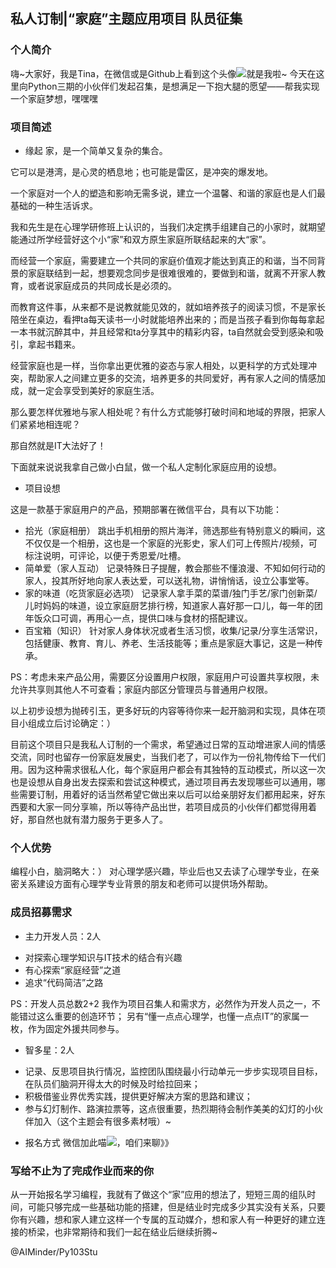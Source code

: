 ## 私人订制|“家庭”主题应用项目 队员征集

### 个人简介
嗨~大家好，我是Tina，在微信或是Github上看到这个头像![](https://avatars0.githubusercontent.com/u/24578362?v=3&u=0557e43d6c1532716dac55ba7bcfa2a12a880b04&s=400)就是我啦~
今天在这里向Python三期的小伙伴们发起召集，是想满足一下抱大腿的愿望——帮我实现一个家庭梦想，嘿嘿嘿

### 项目简述
- 缘起
家，是一个简单又复杂的集合。

它可以是港湾，是心灵的栖息地；也可能是雷区，是冲突的爆发地。

一个家庭对一个人的塑造和影响无需多说，建立一个温馨、和谐的家庭也是人们最基础的一种生活诉求。

我和先生是在心理学研修班上认识的，当我们决定携手组建自己的小家时，就期望能通过所学经营好这个小“家”和双方原生家庭所联结起来的大“家”。

而经营一个家庭，需要建立一个共同的家庭价值观才能达到真正的和谐，当不同背景的家庭联结到一起，想要观念同步是很难很难的，要做到和谐，就离不开家人教育，或者说家庭成员的共同成长是必须的。

而教育这件事，从来都不是说教就能见效的，就如培养孩子的阅读习惯，不是家长陪坐在桌边，看押ta每天读书一小时就能培养出来的；而是当孩子看到你每每拿起一本书就沉醉其中，并且经常和ta分享其中的精彩内容，ta自然就会受到感染和吸引，拿起书籍来。

经营家庭也是一样，当你拿出更优雅的姿态与家人相处，以更科学的方式处理冲突，帮助家人之间建立更多的交流，培养更多的共同爱好，再有家人之间的情感加成，就一定会享受到美好的家庭生活。

那么要怎样优雅地与家人相处呢？有什么方式能够打破时间和地域的界限，把家人们紧紧地相连呢？

那自然就是IT大法好了！

下面就来说说我拿自己做小白鼠，做一个私人定制化家庭应用的设想。

- 项目设想

这是一款基于家庭用户的产品，预期部署在微信平台，具有以下功能：

  * 拾光（家庭相册）
  跳出手机相册的照片海洋，筛选那些有特别意义的瞬间，这不仅仅是一个相册，这也是一个家庭的光影史，家人们可上传照片/视频，可标注说明，可评论，以便于秀恩爱/吐槽。
  * 简单爱（家人互动）
  记录特殊日子提醒，教会那些不懂浪漫、不知如何行动的家人，投其所好地向家人表达爱，可以送礼物，讲悄悄话，设立公事堂等。
  * 家的味道（吃货家庭必选项）
  记录家人拿手菜的菜谱/独门手艺/家门创新菜/儿时妈妈的味道，设立家庭厨艺排行榜，知道家人喜好那一口儿，每一年的团年饭众口可调，再用心一点，提供口味与食材的搭配建议。
  * 百宝箱（知识）
  针对家人身体状况或者生活习惯，收集/记录/分享生活常识，包括健康、教育、育儿、养老、生活技能等；重点是家庭大事记，这是一种传承。

PS：考虑未来产品公用，需要区分设置用户权限，家庭用户可设置共享权限，未允许共享则其他人不可查看；家庭内部区分管理员与普通用户权限。

以上初步设想为抛砖引玉，更多好玩的内容等待你来一起开脑洞和实现，具体在项目小组成立后讨论确定：）

目前这个项目只是我私人订制的一个需求，希望通过日常的互动增进家人间的情感交流，同时也留存一份家庭发展史，当我们老了，可以作为一份礼物传给下一代们用。因为这种需求很私人化，每个家庭用户都会有其独特的互动模式，所以这一次也是设想从自身出发去探索和尝试这种模式，通过项目再去发现哪些可以通用，哪些需要订制，用着好的话当然希望它做出来以后可以给亲朋好友们都用起来，好东西要和大家一同分享嘛，所以等待产品出世，若项目成员的小伙伴们都觉得用着好，那自然也就有潜力服务于更多人了。

### 个人优势
编程小白，脑洞略大：）
对心理学感兴趣，毕业后也又去读了心理学专业，在亲密关系建设方面有心理学专业背景的朋友和老师可以提供场外帮助。

### 成员招募需求
- 主力开发人员：2人
* 对探索心理学知识与IT技术的结合有兴趣
* 有心探索“家庭经营”之道
* 追求“代码简洁”之路

PS：开发人员总数2+2
我作为项目召集人和需求方，必然作为开发人员之一，不能错过这么重要的创造环节；
另有“懂一点点心理学，也懂一点点IT”的家属一枚，作为固定外援共同参与。

- 智多星：2人
* 记录、反思项目执行情况，监控团队围绕最小行动单元一步步实现项目目标，在队员们脑洞开得太大的时候及时给拉回来；
* 积极借鉴业界优秀实践，提供更好解决方案的思路和建议；
* 参与幻灯制作、路演拉票等，这点很重要，热烈期待会制作美美的幻灯的小伙伴加入（这个主题会有很多素材哦）~

- 报名方式
微信加此喵![](https://avatars0.githubusercontent.com/u/24578362?v=3&u=0557e43d6c1532716dac55ba7bcfa2a12a880b04&s=400)，咱们来聊》》

### 写给不止为了完成作业而来的你
从一开始报名学习编程，我就有了做这个“家”应用的想法了，短短三周的组队时间，可能只够完成一些基础功能的搭建，但是结业时完成多少其实没有关系，只要你有兴趣，想和家人建立这样一个专属的互动媒介，想和家人有一种更好的建立连接的桥梁，也非常期待和我们一起在结业后继续折腾~

@AIMinder/Py103Stu
